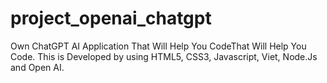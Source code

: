 # project_openai_chatgpt
Own ChatGPT AI Application That Will Help You CodeThat Will Help You Code. This is Developed by using HTML5, CSS3, Javascript,  Viet, Node.Js and Open AI.
